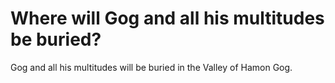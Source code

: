 # Where will Gog and all his multitudes be buried?

Gog and all his multitudes will be buried in the Valley of Hamon Gog.
